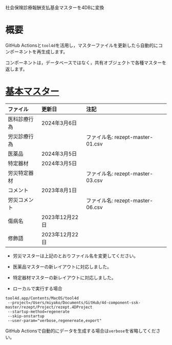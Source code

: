 社会保険診療報酬支払基金マスターを4DBに変換

# 概要

GitHub Actionsと`tool4d`を活用し，マスターファイルを更新したら自動的にコンポーネントを再生成します。

コンポーネントは，データベースではなく，共有オブジェクトで各種マスターを返します。

# [基本マスター](https://www.ssk.or.jp/seikyushiharai/tensuhyo/kihonmasta/index.html)

|ファイル|更新日|注記|
|:-|:-|:-|
|医科診療行為|2024年3月6日||
|労災診療行為||ファイル名: rezept-master-01.csv|
|医薬品|2024年3月5日||
|特定器材|2024年3月5日||
|労災特定器材||ファイル名: rezept-master-03.csv|
|コメント|2023年8月1日||
|労災コメント||ファイル名: rezept-master-06.csv|
|傷病名|2023年12月22日||
|修飾語|2023年12月22日||

* 労災マスターは上記のとおりファイル名を変更してください。
* 医薬品マスターの新レイアウトに対応しました。
* 特定器材マスターの新レイアウトに対応しました。

* ローカルで実行する場合

```
tool4d.app/Contents/MacOS/tool4d
 --project=/Users/miyako/Documents/GitHub/4d-component-ssk-master/rezept/Project/rezept.4DProject
 --startup-method=regenerate
 --skip-onstartup
 --user-param="verbose,regenereate,export"
```

GitHub Actionsで自動的にデータを生成する場合は`verbose`を省略してください。
